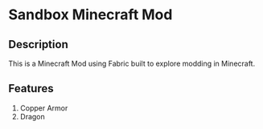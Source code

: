 # Sandbox Minecraft Mod

## Description
This is a Minecraft Mod using Fabric built to explore modding in Minecraft.

## Features
1. Copper Armor
2. Dragon